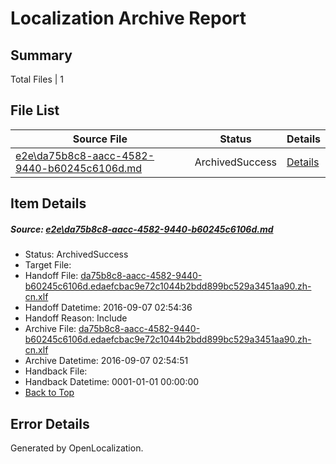 # <a name='report-top'></a> Localization Archive Report

## Summary
 Total Files | 1

## File List
 Source File | Status | Details 
 ----------- | ------ | ------- 
 [e2e\da75b8c8-aacc-4582-9440-b60245c6106d.md](https://github.com/OpenLocalizationTestOrg/ol-test0/blob/3fbc3527c47c191b6e10dbab4e10065122da08ab/e2e/da75b8c8-aacc-4582-9440-b60245c6106d.md) | ArchivedSuccess | [Details](#aa41a5cce6d680f1ca2a33f829b5c828969610a28)

## Item Details
##### <a name='aa41a5cce6d680f1ca2a33f829b5c828969610a28'></a> Source: [e2e\da75b8c8-aacc-4582-9440-b60245c6106d.md](https://github.com/OpenLocalizationTestOrg/ol-test0/blob/3fbc3527c47c191b6e10dbab4e10065122da08ab/e2e/da75b8c8-aacc-4582-9440-b60245c6106d.md)
* Status: ArchivedSuccess
* Target File: 
* Handoff File: [da75b8c8-aacc-4582-9440-b60245c6106d.edaefcbac9e72c1044b2bdd899bc529a3451aa90.zh-cn.xlf](https://github.com/OpenLocalizationTestOrg/ol-test0-handoff/blob/f3a380cfc12f5679aa86a966216d61e1a51bf1e7/ol-handoff/OpenLocalizationTestOrg/ol-test0-zhcn/ci/ht/da75b8c8-aacc-4582-9440-b60245c6106d.edaefcbac9e72c1044b2bdd899bc529a3451aa90.zh-cn.xlf)
* Handoff Datetime: 2016-09-07 02:54:36
* Handoff Reason: Include
* Archive File: [da75b8c8-aacc-4582-9440-b60245c6106d.edaefcbac9e72c1044b2bdd899bc529a3451aa90.zh-cn.xlf](https://github.com/OpenLocalizationTestOrg/ol-test0-handoff/blob/a7e5b0e46b84547de8d7c7619e0aabc28b2eb4ab/ol-archive/OpenLocalizationTestOrg/ol-test0-zhcn/ci/ht/da75b8c8-aacc-4582-9440-b60245c6106d.edaefcbac9e72c1044b2bdd899bc529a3451aa90.zh-cn.xlf)
* Archive Datetime: 2016-09-07 02:54:51
* Handback File: 
* Handback Datetime: 0001-01-01 00:00:00
* [Back to Top](#report-top)


## Error Details

Generated by OpenLocalization.
